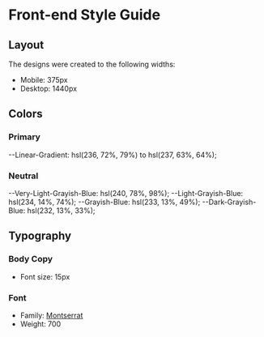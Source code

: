 # Front-end Style Guide

## Layout

The designs were created to the following widths:

- Mobile: 375px
- Desktop: 1440px

## Colors

### Primary

--Linear-Gradient: hsl(236, 72%, 79%) to hsl(237, 63%, 64%);

### Neutral

--Very-Light-Grayish-Blue: hsl(240, 78%, 98%);
--Light-Grayish-Blue: hsl(234, 14%, 74%);
--Grayish-Blue: hsl(233, 13%, 49%);
--Dark-Grayish-Blue: hsl(232, 13%, 33%);

## Typography

### Body Copy

- Font size: 15px

### Font

- Family: [Montserrat](https://fonts.google.com/specimen/Montserrat)
- Weight: 700
